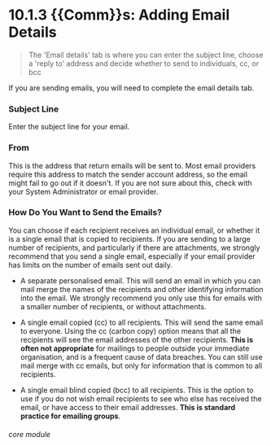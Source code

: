 # 10.1.3 <i class="fas fa-envelope-open"></i> {{Comm}}s: Adding Email Details

> The 'Email details' tab is where you can enter the subject line, choose a 'reply to' address and decide whether to send to individuals, cc, or bcc



If you are sending emails, you will need to complete the email details tab.  

### Subject Line

Enter the subject line for your email.

### From

This is the address that return emails will be sent to.  Most email providers require this address to match the sender account address, so the email might fail to go out if it doesn't. If you are not sure about this, check with your System Administrator or email provider.

### How Do You Want to Send the Emails?
You can choose if each recipient receives an individual email, or whether it is a single email that is copied to recipients. If you are sending to a large number of recipients, and particularly if there are attachments, we strongly recommend that you send a single email, especially if your email provider has limits on the number of emails sent out daily.

- A separate personalised email.  This will send an email in which you can mail merge the names of the recipients and other identifying information into the email.  We strongly recommend you only use this for emails with a smaller number of recipients, or without attachments.

- A single email copied (cc) to all recipients.  This will send the same email to everyone.  Using the cc (carbon copy) option means that all the recipients will see the email addresses of the other recipients.  **This is often not appropriate** for mailings to people outside your immediate organisation, and is a frequent cause of data breaches.  You can still use mail merge with cc emails, but only for information that is common to all recipients.

- A single email blind copied (bcc) to all recipients.  This is the option to use if you do not wish email recipients to see who else has received the email, or have access to their email addresses.  **This is standard practice for emailing groups**. 


###### core module



